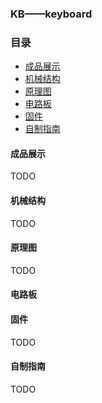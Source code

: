 ### KB——keyboard

### 目录

- [成品展示](#成品展示)
- [机械结构](#机械结构)
- [原理图](#原理图)
- [电路板](#电路板)
- [固件](#固件)
- [自制指南](#自制指南)

#### 成品展示

TODO
<!-- ./成品图片/TODO.jpg -->

#### 机械结构

TODO
<!-- ./机械结构/结构图/TODO.jpg -->

#### 原理图

TODO

#### 电路板

<!-- ![电路板顶层](./4.%20电路板/kb_32u4_v1.3_bottom.png)

![电路板底层](./4.%20电路板/kb_32u4_v1.3_top.png) -->

#### 固件

TODO

#### 自制指南

TODO
